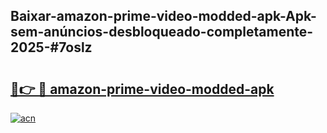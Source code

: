 ## Baixar-amazon-prime-video-modded-apk-Apk-sem-anúncios-desbloqueado-completamente-2025-#7oslz

# <h2><a href="https://ainizakaria.my?title=amazon-prime-video-modded-apk&ref=20M">🔗👉 🔴 amazon-prime-video-modded-apk</a></h2>

[![acn](https://github.com/user-attachments/assets/0f9c940e-d8b0-45ae-aac7-cd30a18b3e1c)](https://ainizakaria.my?title=amazon-prime-video-modded-apk&ref=20M)

